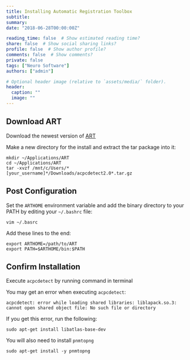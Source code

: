```yaml
---
title: Installing Automatic Registration Toolbox
subtitle:
summary:
date: "2018-06-28T00:00:00Z"

reading_time: false  # Show estimated reading time?
share: false  # Show social sharing links?
profile: false  # Show author profile?
comments: false  # Show comments?
private: false
tags: ["Neuro Software"]
authors: ["admin"]

# Optional header image (relative to `assets/media/` folder).
header:
  caption: ""
  image: ""
---
```


## Download ART

Download the newest version of [ART](https://www.nitrc.org/projects/art/)

Make a new directory for the install and extract the tar package into it:

```console
mkdir ~/Applications/ART
cd ~/Applications/ART
tar -xvzf /mnt/c/Users/*[your_username]*/Downloads/acpcdetect2.0*.tar.gz
```

## Post Configuration

Set the ```ARTHOME``` environment variable and add the binary directory to your PATH by editing your ```~/.bashrc``` file:

```console
vim ~/.basrc
```

Add these lines to the end:

```
export ARTHOME=/path/to/ART
export PATH=$ARTHOME/bin:$PATH
```

## Confirm Installation

Execute `acpcdetect` by running command in terminal

You may get an error when executing ```acpcdetect```:

```console
acpcdetect: error while loading shared libraries: liblapack.so.3: cannot open shared object file: No such file or directory
```

If you get this error, run the following:

```console
sudo apt-get install libatlas-base-dev
```

You will also need to install ```pnmtopng```

```console
sudo apt-get install -y pnmtopng
```
